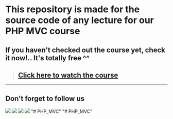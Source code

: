 # This repository is made for the source code of any lecture for our PHP MVC course

## If you haven't checked out the course yet, check it now!.. It's totally free ^^

> ## [Click here to watch the course](https://youtube.com/playlist?list=PL7mt2FDjAkPepYrMofOwTwxQwJSlZ8N-a)

---

## Don't forget to follow us

[<img src="https://img.shields.io/badge/-Facebook-1877F2?style=for-the-badge&logo=Facebook&logoColor=white"/>](https://www.facebook.com/SecTheaterEG)
[<img src="https://img.shields.io/badge/-Telegram-26A5E4?style=for-the-badge&logo=Telegram&logoColor=white"/>](https://t.me/sectheater)
[<img src="https://img.shields.io/badge/-Discord-7289DA?style=for-the-badge&logo=Discord&logoColor=white"/>](https://discord.com/invite/4VqCstahAR)
[<img src="https://img.shields.io/badge/-YouTube-FF0000?style=for-the-badge&logo=YouTube&logoColor=white"/>](http://youtube.com/c/SecTheater/)
"# PHP_MVC" 
"# PHP_MVC" 
